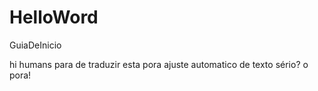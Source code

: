 # HelloWord
GuiaDeInicio

hi humans
para de traduzir esta pora
ajuste automatico de texto
sério?
o pora!
